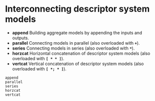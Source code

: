# Interconnecting descriptor system models

* **append**  Building aggregate models by appending the inputs and outputs.
* **parallel**   Connecting models in parallel (also overloaded with **`+`**).
* **series**   Connecting models in series (also overloaded with **`*`**).
* **horzcat**   Horizontal concatenation of descriptor system models (also overloaded with **`[ * * ]`**).
* **vertcat**   Vertical concatenation of descriptor system models (also overloaded with **`[ *; * ]`**).

```@docs
append
parallel
series
horzcat
vertcat
```
